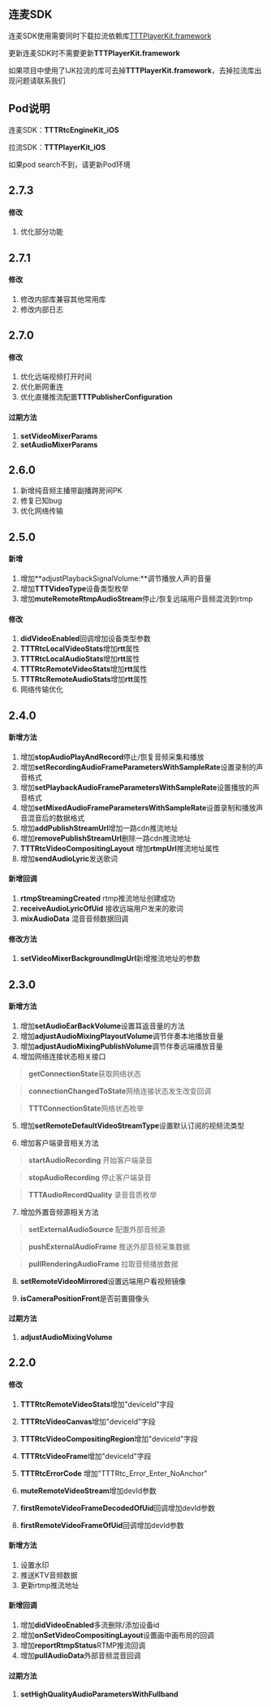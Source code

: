 ## 连麦SDK

连麦SDK使用需要同时下载拉流依赖库[TTTPlayerKit.framework](https://github.com/santiyun/TTTPlayerKit_iOS)

更新连麦SDK时不需要更新**TTTPlayerKit.framework**

如果项目中使用了IJK拉流的库可去掉**TTTPlayerKit.framework**，去掉拉流库出现问题请联系我们

## Pod说明

连麦SDK：**TTTRtcEngineKit_iOS** 

拉流SDK：**TTTPlayerKit_iOS** 

如果pod search不到，请更新Pod环境

## 2.7.3

#### 修改

1. 优化部分功能

## 2.7.1

#### 修改

1. 修改内部库兼容其他常用库
2. 修改内部日志


## 2.7.0

#### 修改

1. 优化远端视频打开时间
2. 优化断网重连
3. 优化直播推流配置**TTTPublisherConfiguration**

#### 过期方法

1. **setVideoMixerParams**
2. **setAudioMixerParams**


## 2.6.0

1. 新增纯音频主播带副播跨房间PK
2. 修复已知bug
3. 优化网络传输

## 2.5.0

#### 新增

1. 增加**adjustPlaybackSignalVolume:**调节播放人声的音量
2. 增加**TTTVideoType**设备类型枚举
3. 增加**muteRemoteRtmpAudioStream**停止/恢复远端用户音频混流到rtmp

#### 修改

1. **didVideoEnabled**回调增加设备类型参数
2. **TTTRtcLocalVideoStats**增加**rtt**属性
3. **TTTRtcLocalAudioStats**增加**rtt**属性
4. **TTTRtcRemoteVideoStats**增加**rtt**属性
5. **TTTRtcRemoteAudioStats**增加**rtt**属性
6. 网络传输优化


## 2.4.0

#### 新增方法

1. 增加**stopAudioPlayAndRecord**停止/恢复音频采集和播放
2. 增加**setRecordingAudioFrameParametersWithSampleRate**设置录制的声音格式
3. 增加**setPlaybackAudioFrameParametersWithSampleRate**设置播放的声音格式
4. 增加**setMixedAudioFrameParametersWithSampleRate**设置录制和播放声音混音后的数据格式
5. 增加**addPublishStreamUrl**增加一路cdn推流地址
6. 增加**removePublishStreamUrl**删除一路cdn推流地址
7. **TTTRtcVideoCompositingLayout** 增加**rtmpUrl**推流地址属性
8. 增加**sendAudioLyric**发送歌词

#### 新增回调

1. **rtmpStreamingCreated** rtmp推流地址创建成功
2. **receiveAudioLyricOfUid** 接收远端用户发来的歌词
3. **mixAudioData** 混音音频数据回调

#### 修改方法

1. **setVideoMixerBackgroundImgUrl**新增推流地址的参数


## 2.3.0

#### 新增方法

1. 增加**setAudioEarBackVolume**设置耳返音量的方法
2. 增加**adjustAudioMixingPlayoutVolume**调节伴奏本地播放音量
3. 增加**adjustAudioMixingPublishVolume**调节伴奏远端播放音量
4. 增加网络连接状态相关接口

 > **getConnectionState**获取网络状态

 > **connectionChangedToState**网络连接状态发生改变回调

 > **TTTConnectionState**网络状态枚举

5. 增加**setRemoteDefaultVideoStreamType**设置默认订阅的视频流类型

6. 增加客户端录音相关方法

 > **startAudioRecording** 开始客户端录音

 > **stopAudioRecording** 停止客户端录音

 > **TTTAudioRecordQuality** 录音音质枚举

7. 增加外置音频源相关方法

 > **setExternalAudioSource** 配置外部音频源

 > **pushExternalAudioFrame** 推送外部音频采集数据

 > **pullRenderingAudioFrame** 拉取音频播放数据

8. **setRemoteVideoMirrored**设置远端用户看视频镜像

9. **isCameraPositionFront**是否前置摄像头



#### 过期方法

1. **adjustAudioMixingVolume**



## 2.2.0

#### 修改
1. **TTTRtcRemoteVideoStats**增加"deviceId"字段
2. **TTTRtcVideoCanvas**增加"deviceId"字段
3. **TTTRtcVideoCompositingRegion**增加"deviceId"字段
4. **TTTRtcVideoFrame**增加"deviceId"字段

5. **TTTRtcErrorCode** 增加"TTTRtc_Error_Enter_NoAnchor"

6. **muteRemoteVideoStream**增加devId参数
7. **firstRemoteVideoFrameDecodedOfUid**回调增加devId参数
8. **firstRemoteVideoFrameOfUid**回调增加devId参数



#### 新增方法
1. 设置水印
2. 推送KTV音频数据
3. 更新rtmp推流地址

#### 新增回调
1. 增加**didVideoEnabled**多流删除/添加设备id
2. 增加**onSetVideoCompositingLayout**设置画中画布局的回调
3. 增加**reportRtmpStatus**RTMP推流回调
4. 增加**pullAudioData**外部音频混音回调

#### 过期方法
1. **setHighQualityAudioParametersWithFullband**
